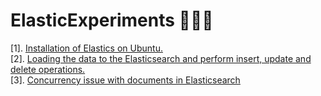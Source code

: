 # ElasticExperiments 👨🏻‍💻

[1]. [Installation of Elastics on Ubuntu. ](https://github.com/AkshaySJadhav/Elastic_Experiments/blob/main/Installing_Elasticsearch.md) <br>
[2]. [Loading the data to the Elasticsearch and perform insert, update and delete operations.](https://github.com/AkshaySJadhav/Elastic_Experiments/blob/main/Importing_data_elasticsearch.md)<br>
[3]. [Concurrency issue with documents in Elasticsearch](https://github.com/AkshaySJadhav/Elastic_Experiments/blob/main/Dealing%20with%20Concurrency.md)<br>
